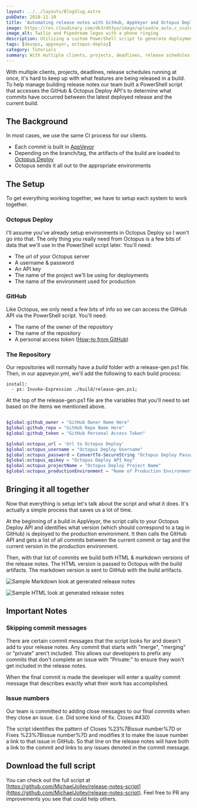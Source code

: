 ```yaml
---
layout: ../../layouts/BlogSlug.astro
pubDate: 2018-11-10
title: 'Automating release notes with GitHub, AppVeyor and Octopus Deploy'
image: https://res.cloudinary.com/dk3rdh3yo/image/upload/w_auto,c_scale/v1669516284/blog/email-phone-call-transcripts-with-twilio-studio-and-pipedream/m_lxbxkr.png
image_alt: Twilio and Pipedream logos with a phone ringing
description: Utilizing a custom PowerShell script to generate deployment release notes with GitHub, AppVeyor & Octopus Deploy
tags: [devops, appveyor, octopus-deploy]
category: Tutorials
summary: With multiple clients, projects, deadlines, release schedules running at once, it's hard to keep up with what features are being released in a build.
---
```


With multiple clients, projects, deadlines, release schedules running at once, it's hard to keep up with what features are being released in a build. To help manage building release notes our team built a PowerShell script that accesses the GitHub &amp; Octopus Deploy API's to determine what commits have occurred between the latest deployed release and the current build.

<!--more-->

## The Background

In most cases, we use the same CI process for our clients.

- Each commit is built in [AppVeyor](https://www.appveyor.com)
- Depending on the branch/tag, the artifacts of the build are loaded to [Octopus Deploy](https://octopus.com/)
- Octopus sends it all out to the appropriate environments

## The Setup

To get everything working together, we have to setup each system to work together.

### Octopus Deploy

I'll assume you've already setup environments in Octopus Deploy so I won't go into that. The only thing you really need from Octopus is a few bits of data that we'll use in the PowerShell script later. You'll need:

- The url of your Octopus server
- A username &amp; password
- An API key
- The name of the project we'll be using for deployments
- The name of the environment used for production

### GitHub

Like Octopus, we only need a few bits of info so we can access the GitHub API via the PowerShell script. You'll need:

- The name of the owner of the repository
- The name of the repository
- A personal access token ([How-to from GitHub](https://blog.github.com/2013-05-16-personal-api-tokens/))

### The Repository

Our repositories will normally have a _build_ folder with a release-gen.ps1 file. Then, in our appveyor.yml, we'll add the following to each build process:

```
install:
  - ps: Invoke-Expression ./build/release-gen.ps1;
```

At the top of the release-gen.ps1 file are the variables that you'll need to set based on the items we mentioned above.

```powershell

$global:github_owner = "GitHub Owner Name Here"
$global:github_repo = "GitHub Repo Name Here"
$global:github_token = "GitHub Personal Access Token"

$global:octopus_url = 'Url to Octopus Deploy'
$global:octopus_username = "Octopus Deploy Username"
$global:octopus_password = ConvertTo-SecureString "Octopus Deploy Password" -AsPlainText -Force
$global:octopus_apikey = "Octopus Deploy API Key"
$global:octopus_projectName = "Octopus Deploy Project Name"
$global:octopus_productionEnvironment = "Name of Production Environment in Octopus Deploy"

```

## Bringing it all together

Now that everything is setup let's talk about the script and what it does. It's actually a simple process that saves us a lot of time.

At the beginning of a build in AppVeyor, the script calls to your Octopus Deploy API and identifies what version (which should correspond to a tag in GitHub) is deployed to the production environment. It then calls the GitHub API and gets a list of all commits between the current commit or tag and the current version in the production environment.

Then, with that list of commits we build both HTML &amp; markdown versions of the release notes. The HTML version is passed to Octopus with the build artifacts. The markdown version is sent to GitHub with the build artifacts.

![Sample Markdown look at generated release notes](https://res.cloudinary.com/dk3rdh3yo/image/upload/v1650137025/blog/automating-release-notes-with-git-hub-app-veyor-and-octopus-deploy/48307475-14befb80-e513-11e8-85fb-b50ec28751b2_nndjdm.jpg)

![Sample HTML look at generated release notes](https://res.cloudinary.com/dk3rdh3yo/image/upload/v1650137026/blog/automating-release-notes-with-git-hub-app-veyor-and-octopus-deploy/48307489-69fb0d00-e513-11e8-8f8c-a86359d90494_snm6ke.jpg)

## Important Notes

### Skipping commit messages

There are certain commit messages that the script looks for and doesn't add to your release notes. Any commit that starts with "merge", "merging" or "private" aren't included. This allows our developers to prefix any commits that don't complete an issue with "Private:" to ensure they won't get included in the release notes.

When the final commit is made the developer will enter a quality commit message that describes exactly what their work has accomplished.

### Issue numbers

Our team is committed to adding close messages to our final commits when they close an issue. (i.e. Did some kind of fix. Closes #430)

The script identifies the pattern of Closes %23%7Bissue number%7D or Fixes %23%7Bissue number%7D and modifies it to make the issue number a link to that issue in GitHub. So that line on the release notes will have both a link to the commit and links to any issues denoted in the commit message.

## Download the full script

You can check out the full script at [https://github.com/MichaelJolley/release-notes-script](https://github.com/MichaelJolley/release-notes-script). Feel free to PR any improvements you see that could help others.
